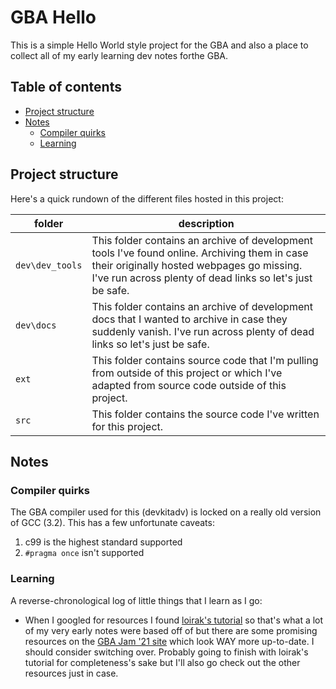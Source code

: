 # GBA Hello

This is a simple Hello World style project for the GBA and also a place to collect all of my early learning dev notes forthe GBA.

## Table of contents

* [Project structure](#project-structure)
* [Notes](#notes)
    * [Compiler quirks](#compiler-quirks)
    * [Learning](#learning)

## Project structure

Here's a quick rundown of the different files hosted in this project:

folder | description
-------|------------
`dev\dev_tools`  | This folder contains an archive of development tools I've found online. Archiving them in case their originally hosted webpages go missing. I've run across plenty of dead links so let's just be safe.
`dev\docs`  | This folder contains an archive of development docs that I wanted to archive in case they suddenly vanish. I've run across plenty of dead links so let's just be safe.
`ext`  | This folder contains source code that I'm pulling from outside of this project or which I've adapted from source code outside of this project.
`src`  | This folder contains the source code I've written for this project.

## Notes

### Compiler quirks

The GBA compiler used for this (devkitadv) is locked on a really old version of GCC (3.2). This has a few unfortunate caveats:

1. c99 is the highest standard supported
2. `#pragma once` isn't supported

### Learning

A reverse-chronological log of little things that I learn as I go:

* When I googled for resources I found [loirak's tutorial](http://www.loirak.com/gameboy/gbatutor.php) so that's what a lot of my very early notes were based off of but there are some promising resources on the [GBA Jam '21 site](https://itch.io/jam/gbajam21) which look WAY more up-to-date. I should consider switching over. Probably going to finish with loirak's tutorial for completeness's sake but I'll also go check out the other resources just in case.
